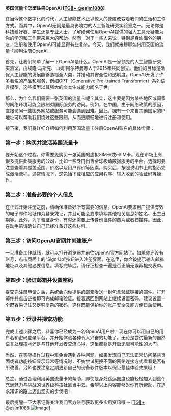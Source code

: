 **英国流量卡怎麽註冊OpenAI [[TG💪+ @esim1088](https://t.me/s/esim1088)]**

在当今这个数字化的时代，人工智能技术正以惊人的速度改变着我们的生活和工作方式。而其中，OpenAI无疑是最具影响力的人工智能研究实验室之一。无论你是科技爱好者、学生还是专业人士，了解如何使用OpenAI提供的强大工具无疑能为你的学习和工作带来巨大的帮助。然而，对于一些人来说，特别是身处海外的朋友，注册和使用OpenAI可能显得有些复杂。今天，我们就来聊聊如何用英国的流量卡顺利注册OpenAI。

首先，让我们简单了解一下OpenAI是什么。OpenAI是一家领先的人工智能研究实验室，由埃隆·马斯克、山姆·阿尔特曼等人于2015年共同创立。他们的目标是确保人工智能的发展能够造福全人类，并推动其安全性和透明度。OpenAI开发了许多著名的产品和服务，例如GPT（Generative Pre-trained Transformer）系列语言模型，这些模型以其强大的文本生成能力闻名于世。

那么，为什么我们需要一张英国的流量卡呢？其实，这主要是因为某些地区或国家的网络环境可能会限制对国际服务的访问。例如，在中国，由于网络政策的原因，直接访问一些国外网站或服务可能会遇到困难。因此，拥有一个来自其他国家的IP地址可以帮助我们绕过这些限制，从而更顺畅地进行注册和使用。

接下来，我们将详细介绍如何利用英国流量卡注册OpenAI账户的具体步骤：

### 第一步：购买并激活英国流量卡

要开始这个过程，你需要先购买一张英国的虚拟SIM卡或eSIM卡。现在市场上有很多提供此类服务的公司，比如一些专门出售全球移动数据服务的平台。选择时要注意查看其覆盖范围、价格以及用户评价等因素。购买后，按照说明书上的指示完成激活流程。通常情况下，这包括下载相应的应用程序、输入收到的验证码等操作。

### 第二步：准备必要的个人信息

在正式开始注册之前，请确保准备好所有需要的信息。OpenAI要求用户提供有效的电子邮件地址作为登录凭证，并且可能会要求填写其他相关信息如姓名、出生日期等。此外，为了验证身份，有时还需要上传身份证件的照片或者扫描件。因此，在动手前请确认自己已经准备好这些材料。

### 第三步：访问OpenAI官网并创建账户

一旦准备工作就绪，就可以打开浏览器并前往OpenAI官方网站了。如果你还没有账号，点击页面上的“Sign Up”按钮进入注册界面。在这里，你会被提示输入邮箱地址以及其他必要信息。填写完毕后，请仔细检查一遍是否正确无误再提交表单。

### 第四步：验证邮箱并设置密码

提交完注册申请之后，系统会向你提供的邮箱发送一封包含验证链接的邮件。打开邮件并点击链接即可完成邮箱验证。接着返回到网站上继续设置密码。建议设置一个既容易记住又足够复杂的密码，这样既能保护你的账户安全又能方便日后使用。

### 第五步：登录并探索功能

完成上述步骤之后，恭喜你已经成为一名OpenAI用户啦！现在你可以用自己的用户名和密码登录平台，并开始体验各种令人兴奋的功能了。无论是尝试最新的自然语言处理技术还是与其他开发者交流心得，这里都将是开启无限可能性的大门。

当然，在实际操作过程中难免会遇到各种问题。如果发现自己无法正常访问某些页面或者功能按钮显示异常等情况时，不妨尝试更换不同的网络连接方式看看是否有所改善。另外也要注意定期更新自己的设备软件版本以保证最佳体验效果哦！

总之，通过合理利用英国流量卡的帮助，即使是身处遥远国度也能轻松加入到这个充满魅力与挑战的世界级科技社区当中去。希望以上内容能够对你有所帮助，在追求知识的路上迈出坚实的步伐吧！

最后提醒一下大家记得关注我们官方账号获取更多实用资讯哦～ [[TG💪+ @esim1088](https://t.me/s/esim1088) ![Image](https://i.postimg.cc/4NQfJmqS/Snipaste-2025-05-13-00-14-12.png)]